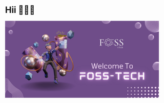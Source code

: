 # Hii 👋🏻👋
![Welcome text](https://github.com/FOSS-Tech/.github/blob/main/welc_foss.jpeg "Foss add")

